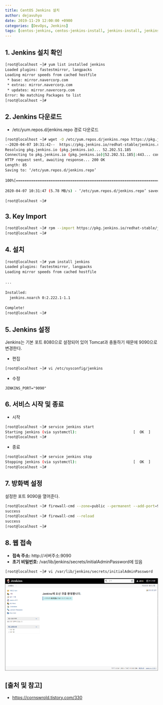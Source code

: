 ```yaml
---
title: CentOS Jenkins 설치
author: dejavuhyo
date: 2019-11-29 12:00:00 +0900
categories: [DevOps, Jenkins]
tags: [centos-jenkins, centos-jenkins-install, jenkins-install, jenkins-설치, 젠킨스, 젠킨스-설치]
---
```


## 1. Jenkins 설치 확인

```bash
[root@localhost ~]# yum list installed jenkins
Loaded plugins: fastestmirror, langpacks
Loading mirror speeds from cached hostfile
 * base: mirror.navercorp.com
 * extras: mirror.navercorp.com
 * updates: mirror.navercorp.com
Error: No matching Packages to list
[root@localhost ~]#
```

## 2. Jenkins 다운로드

* /etc/yum.repos.d/jenkins.repo 경로 다운로드

```bash
[root@localhost ~]# wget -O /etc/yum.repos.d/jenkins.repo https://pkg.jenkins.io/redhat-stable/jenkins.repo
--2020-04-07 10:31:42--  https://pkg.jenkins.io/redhat-stable/jenkins.repo
Resolving pkg.jenkins.io (pkg.jenkins.io)... 52.202.51.185
Connecting to pkg.jenkins.io (pkg.jenkins.io)|52.202.51.185|:443... connected.
HTTP request sent, awaiting response... 200 OK
Length: 85
Saving to: ‘/etc/yum.repos.d/jenkins.repo’
 
100%[==============================================================================>] 85          --.-K/s   in 0s      
 
2020-04-07 10:31:47 (5.78 MB/s) - ‘/etc/yum.repos.d/jenkins.repo’ saved [85/85]
 
[root@localhost ~]#
```

## 3. Key Import

```bash
[root@localhost ~]# rpm --import https://pkg.jenkins.io/redhat-stable/jenkins.io.key
[root@localhost ~]#
```

## 4. 설치

```bash
[root@localhost ~]# yum install jenkins
Loaded plugins: fastestmirror, langpacks
Loading mirror speeds from cached hostfile
 
...
 
Installed:
  jenkins.noarch 0:2.222.1-1.1                                                                                                                                                                               
 
Complete!
[root@localhost ~]#
```

## 5. Jenkins 설정
Jenkins는 기본 포트 8080으로 설정되어 있어 Tomcat과 충돌하기 때문에 9090으로 변경한다.

* 편집

```bash
[root@localhost ~]# vi /etc/sysconfig/jenkins
```

* 수정

```text
JENKINS_PORT="9090"
```

## 6. 서비스 시작 및 종료
* 시작

```bash
[root@localhost ~]# service jenkins start
Starting jenkins (via systemctl):                          [  OK  ]
[root@localhost ~]#
```

* 종료

```bash
[root@localhost ~]# service jenkins stop
Stopping jenkins (via systemctl):                          [  OK  ]
[root@localhost ~]#
```

## 7. 방화벽 설정
설정한 포트 9090을 열어준다.

```bash
[root@localhost ~]# firewall-cmd --zone=public --permanent --add-port=9090/tcp
success
[root@localhost ~]# firewall-cmd --reload
success
[root@localhost ~]#
```

## 8. 웹 접속
* **접속 주소:** http://서버주소:9090
* **초기 비밀번호:**  /var/lib/jenkins/secrets/initialAdminPassword에 있음

```bash
[root@localhost ~]# vi /var/lib/jenkins/secrets/initialAdminPassword
```

![img001](/assets/img/2020-04-07-centos-jenkins-install/img001.png)

## [출처 및 참고]
* <https://cornswrold.tistory.com/330>
